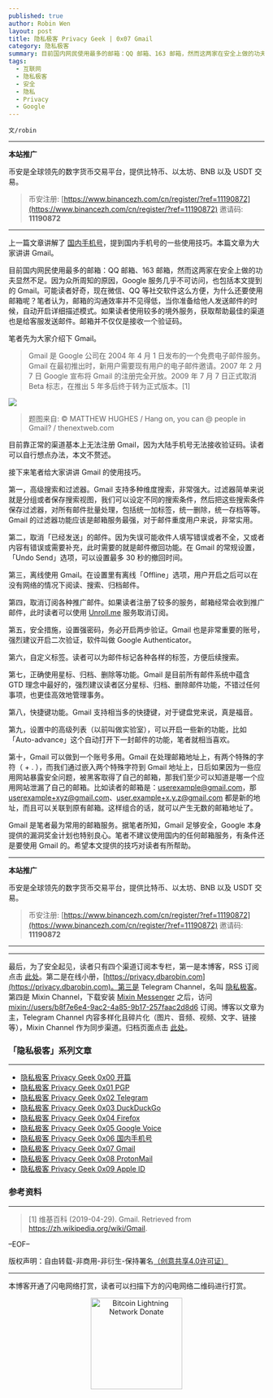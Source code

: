 ```yaml
---
published: true
author: Robin Wen
layout: post
title: 隐私极客 Privacy Geek | 0x07 Gmail
category: 隐私极客
summary: 目前国内网民使用最多的邮箱：QQ 邮箱、163 邮箱，然而这两家在安全上做的功夫显然不足。因为众所周知的原因，Google 服务几乎不可访问，也包括本文提到的 Gmail。Gmail 是笔者最为常用的邮箱服务。据笔者所知，Gmail 足够安全，Google 本身提供的漏洞奖金计划也特别良心。笔者不建议使用国内的任何邮箱服务，有条件还是要使用 Gmail 的。希望本文提供的技巧对读者有所帮助。
tags:
  - 互联网
  - 隐私极客
  - 安全
  - 隐私
  - Privacy
  - Google
---
```


`文/robin`

***

**本站推广**

币安是全球领先的数字货币交易平台，提供比特币、以太坊、BNB 以及 USDT 交易。

> 币安注册: [https://www.binancezh.com/cn/register/?ref=11190872](https://www.binancezh.com/cn/register/?ref=11190872)
> 邀请码: **11190872**

***

上一篇文章讲解了 [国内手机号](https://dbarobin.com/2019/08/18/privacy-geek-mobile)，提到国内手机号的一些使用技巧。本篇文章为大家讲讲 Gmail。

目前国内网民使用最多的邮箱：QQ 邮箱、163 邮箱，然而这两家在安全上做的功夫显然不足。因为众所周知的原因，Google 服务几乎不可访问，也包括本文提到的 Gmail。可能读者好奇，现在微信、QQ 等社交软件这么方便，为什么还要使用邮箱呢？笔者认为，邮箱的沟通效率并不见得低，当你准备给他人发送邮件的时候，自动开启详细描述模式。如果读者使用较多的境外服务，获取帮助最佳的渠道也是给客服发送邮件。邮箱并不仅仅是接收一个验证码。

笔者先为大家介绍下 Gmail。

> Gmail 是 Google 公司在 2004 年 4 月 1 日发布的一个免费电子邮件服务。Gmail 在最初推出时，新用户需要现有用户的电子邮件邀请。2007 年 2 月 7 日 Google 宣布将 Gmail 的注册完全开放。2009 年 7 月 7 日正式取消 Beta 标志，在推出 5 年多后终于转为正式版本。[1]

![](https://cdn.dbarobin.com/F6rwzBy.jpg)

> 题图来自: © MATTHEW HUGHES / Hang on, you can @ people in Gmail? / thenextweb.com

目前靠正常的渠道基本上无法注册 Gmail，因为大陆手机号无法接收验证码。读者可以自行想点办法，本文不赘述。

接下来笔者给大家讲讲 Gmail 的使用技巧。

第一，高级搜索和过滤器。Gmail 支持多种维度搜索，非常强大。过滤器简单来说就是分组或者保存搜索视图，我们可以设定不同的搜索条件，然后把这些搜索条件保存过滤器，对所有邮件批量处理，包括统一加标签，统一删除，统一存档等等。Gmail 的过滤器功能应该是邮箱服务最强，对于邮件重度用户来说，非常实用。

第二，取消「已经发送」的邮件。因为失误可能收件人填写错误或者不全，又或者内容有错误或需要补充，此时需要的就是邮件撤回功能。在 Gmail 的常规设置，「Undo Send」选项，可以设置最多 30 秒的撤回时间。

第三，离线使用 Gmail。在设置里有离线「Offline」选项，用户开启之后可以在没有网络的情况下阅读、搜索、归档邮件。

第四，取消订阅各种推广邮件。如果读者注册了较多的服务，邮箱经常会收到推广邮件，此时读者可以使用 [Unroll.me](https://unroll.me) 服务取消订阅。

第五，安全措施，设置强密码，务必开启两步验证。Gmail 也是非常重要的账号，强烈建议开启二次验证，软件叫做 Google Authenticator。

第六，自定义标签。读者可以为邮件标记各种各样的标签，方便后续搜索。

第七，正确使用星标、归档、删除等功能。Gmail 是目前所有邮件系统中蕴含 GTD 理念中最好的，强烈建议读者区分星标、归档、删除邮件功能，不错过任何事项，也更佳高效地管理事务。

第八，快捷键功能。Gmail 支持相当多的快捷键，对于键盘党来说，真是福音。

第九，设置中的高级列表（以前叫做实验室），可以开启一些新的功能，比如「Auto-advance」这个自动打开下一封邮件的功能，笔者就相当喜欢。

第十，Gmail 可以做到一个账号多用。Gmail 在处理邮箱地址上，有两个特殊的字符（ + . ），而我们通过嵌入两个特殊字符到 Gmail 地址上，日后如果因为一些应用网站暴露安全问题，被黑客取得了自己的邮箱，那我们至少可以知道是哪一个应用网站泄漏了自己的邮箱。比如读者的邮箱是：userexample@gmail.com，那 userexample+xyz@gmail.com、user.example+x.y.z@gmail.com 都是新的地址，而且可以关联到原有邮箱。这样组合的话，就可以产生无数的邮箱地址了。

Gmail 是笔者最为常用的邮箱服务。据笔者所知，Gmail 足够安全，Google 本身提供的漏洞奖金计划也特别良心。笔者不建议使用国内的任何邮箱服务，有条件还是要使用 Gmail 的。希望本文提供的技巧对读者有所帮助。

***

**本站推广**

币安是全球领先的数字货币交易平台，提供比特币、以太坊、BNB 以及 USDT 交易。

> 币安注册: [https://www.binancezh.com/cn/register/?ref=11190872](https://www.binancezh.com/cn/register/?ref=11190872)
> 邀请码: **11190872**

***

***

最后，为了安全起见，读者只有四个渠道订阅本专栏，第一是本博客，RSS 订阅点击 [此处](https://dbarobin.com/feed.xml)。第二是在线小册，[https://privacy.dbarobin.com](https://privacy.dbarobin.com)。第三是 Telegram Channel，名叫 [隐私极客](https://t.me/privacygeek)。第四是 Mixin Channel，下载安装 [Mixin Messenger](https://mixin.one/messenger) 之后，访问 [mixin://users/b8f7e6e4-9ac2-4a85-9b17-257faac2d8d6](mixin://users/b8f7e6e4-9ac2-4a85-9b17-257faac2d8d6) 订阅。博客以文章为主，Telegram Channel 内容多样化且碎片化（图片、音频、视频、文字、链接等），Mixin Channel 作为同步渠道。归档页面点击 [此处](https://dbarobin.com/privacy/)。

### 「隐私极客」系列文章
***

* [隐私极客 Privacy Geek 0x00 开篇](https://dbarobin.com/2019/04/14/privacy-geek-prologue/)
* [隐私极客 Privacy Geek 0x01 PGP](https://dbarobin.com/2019/05/02/privacy-geek-pgp/)
* [隐私极客 Privacy Geek 0x02 Telegram](https://dbarobin.com/2019/05/14/privacy-geek-telegram/)
* [隐私极客 Privacy Geek 0x03 DuckDuckGo](https://dbarobin.com/2019/06/07/privacy-geek-duckduckgo/)
* [隐私极客 Privacy Geek 0x04 Firefox](https://dbarobin.com/2019/07/21/privacy-geek-firefox/)
* [隐私极客 Privacy Geek 0x05 Google Voice](https://dbarobin.com/2019/08/10/privacy-geek-google-voice/)
* [隐私极客 Privacy Geek 0x06 国内手机号](https://dbarobin.com/2019/08/18/privacy-geek-mobile/)
* [隐私极客 Privacy Geek 0x07 Gmail](https://dbarobin.com/2019/10/01/privacy-geek-gmail/)
* [隐私极客 Privacy Geek 0x08 ProtonMail](https://dbarobin.com/2019/10/13/privacy-geek-protonmail/)
* [隐私极客 Privacy Geek 0x09 Apple ID](https://dbarobin.com/2019/10/20/privacy-geek-appleid/)

### 参考资料
***

> [1] 维基百科 (2019-04-29). Gmail. Retrieved from https://zh.wikipedia.org/wiki/Gmail.

–EOF–

版权声明：自由转载-非商用-非衍生-保持署名<a href="http://creativecommons.org/licenses/by-nc-nd/4.0/deed.zh" target="_blank">（创意共享4.0许可证）</a>

***

本博客开通了闪电网络打赏，读者可以扫描下方的闪电网络二维码进行打赏。

<center><img title="Bitcoin Lightning Network Donate" width="180" height="180" src="https://lnd.hoo.com/api/generate?openid=TruSwjrK2q57V484Tf0u&isimg=1" alt="Bitcoin Lightning Network Donate"/></center>
